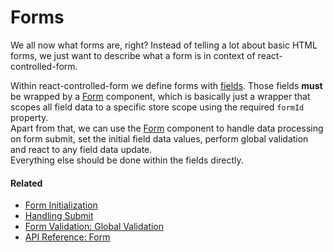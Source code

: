 # Forms

We all now what forms are, right? Instead of telling a lot about basic HTML forms, we just want to describe what a form is in context of react-controlled-form.

Within react-controlled-form we define forms with [fields](Fields.md). Those fields **must** be wrapped by a [Form](../api/core/Form.md) component, which is basically just a wrapper that scopes all field data to a specific store scope using the required `formId` property.<br>
Apart from that, we can use the [Form](../api/core/Form.md) component to handle data processing on form submit, set the initial field data values, perform global validation and react to any field data update.<br>
Everything else should be done within the fields directly.

#### Related
* [Form Initialization](../guides/FormInitialization.md)
* [Handling Submit](../guides/HandlingSubmit.md)
* [Form Validation: Global Validation](../guides/FormValidation#global-validation.md)
* [API Reference: Form](../api/core/Form.md)
